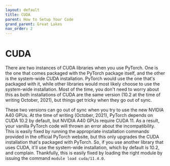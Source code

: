 ```yaml
---
layout: default
title: CUDA
parent: How to Setup Your Code
grand_parent: Great Lakes
nav_order: 2
---
```

# CUDA
There are two instances of CUDA libraries when you use PyTorch. One is the one that comes packaged with the PyTorch package itself, and the other is the system-wide CUDA installation. PyTorch would use the one that's packaged with it, while other libraries would most likely choose to use the system-wide installation. Most of the time, you don't need to worry about this as both installations of CUDA are the same version (10.2 at the time of writing October, 2021), but things get tricky when they go out of sync.

These two versions can go out of sync when you try to use the new NVIDIA A40 GPUs. At the time of writing (October, 2021), PyTorch depends on CUDA 10.2 by default, but NVIDIA A40 GPUs require CUDA 11. As a result, your vanilla PyTorch code will thrown an error about the incompatibility. This is easily fixed by running the appropriate installation commands provided in the official PyTorch website, but this only upgrades the CUDA installation that's packaged with PyTorch. So, if you use another library that uses CUDA, it'll use the system-wide installation, which by default is 10.2, and complain. Thankfully, this is easily fixed by loading the right module by issuing the command `module load cuda/11.4.0`.
